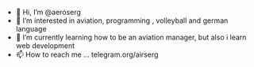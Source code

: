 - 👋 Hi, I’m @aeroserg
- 👀 I’m interested in aviation, programming , volleyball and german language 
- 🌱 I’m currently learning how to be an aviation manager, but also i learn web development 
- 📫 How to reach me ... telegram.org/airserg 

<!---
aeroserg/aeroserg is a ✨ special ✨ repository because its `README.md` (this file) appears on your GitHub profile.
You can click the Preview link to take a look at your changes.
--->
